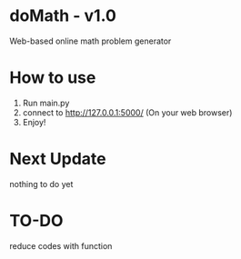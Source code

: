 # doMath - v1.0
Web-based online math problem generator <br>

# How to use
1. Run main.py
2. connect to http://127.0.0.1:5000/ (On your web browser)
3. Enjoy!

# Next Update
nothing to do yet

# TO-DO
reduce codes with function
